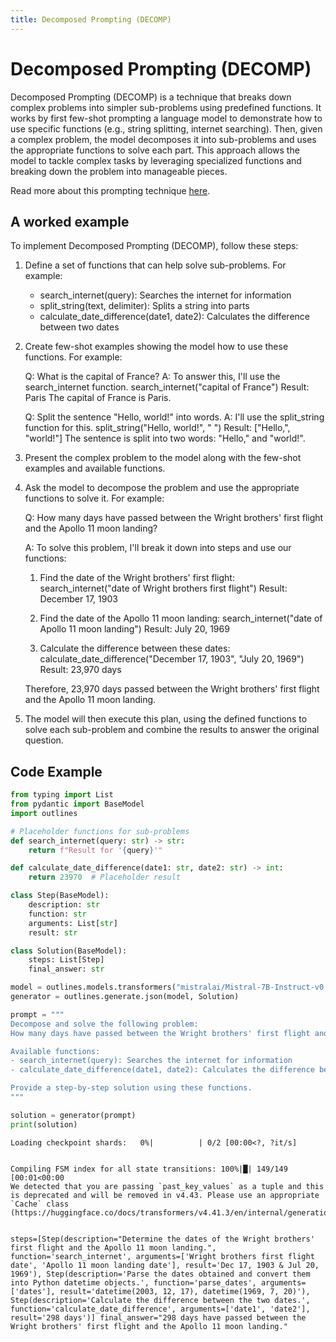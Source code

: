 ```yaml
---
title: Decomposed Prompting (DECOMP)
---
```


# Decomposed Prompting (DECOMP)


Decomposed Prompting (DECOMP) is a technique that breaks down complex problems into simpler sub-problems using predefined functions. It works by first few-shot prompting a language model to demonstrate how to use specific functions (e.g., string splitting, internet searching). Then, given a complex problem, the model decomposes it into sub-problems and uses the appropriate functions to solve each part. This approach allows the model to tackle complex tasks by leveraging specialized functions and breaking down the problem into manageable pieces.

Read more about this prompting technique [here](https://arxiv.org/abs/2406.06608). 

## A worked example


To implement Decomposed Prompting (DECOMP), follow these steps:

1. Define a set of functions that can help solve sub-problems. For example:
   - search_internet(query): Searches the internet for information
   - split_string(text, delimiter): Splits a string into parts
   - calculate_date_difference(date1, date2): Calculates the difference between two dates

2. Create few-shot examples showing the model how to use these functions. For example:

   Q: What is the capital of France?
   A: To answer this, I'll use the search_internet function.
   search_internet("capital of France")
   Result: Paris
   The capital of France is Paris.

   Q: Split the sentence "Hello, world!" into words.
   A: I'll use the split_string function for this.
   split_string("Hello, world!", " ")
   Result: ["Hello,", "world!"]
   The sentence is split into two words: "Hello," and "world!".

3. Present the complex problem to the model along with the few-shot examples and available functions.

4. Ask the model to decompose the problem and use the appropriate functions to solve it. For example:

   Q: How many days have passed between the Wright brothers' first flight and the Apollo 11 moon landing?

   A: To solve this problem, I'll break it down into steps and use our functions:

   1. Find the date of the Wright brothers' first flight:
      search_internet("date of Wright brothers first flight")
      Result: December 17, 1903

   2. Find the date of the Apollo 11 moon landing:
      search_internet("date of Apollo 11 moon landing")
      Result: July 20, 1969

   3. Calculate the difference between these dates:
      calculate_date_difference("December 17, 1903", "July 20, 1969")
      Result: 23,970 days

   Therefore, 23,970 days passed between the Wright brothers' first flight and the Apollo 11 moon landing.

5. The model will then execute this plan, using the defined functions to solve each sub-problem and combine the results to answer the original question.
    
## Code Example





```python
from typing import List
from pydantic import BaseModel
import outlines

# Placeholder functions for sub-problems
def search_internet(query: str) -> str:
    return f"Result for '{query}'"

def calculate_date_difference(date1: str, date2: str) -> int:
    return 23970  # Placeholder result

class Step(BaseModel):
    description: str
    function: str
    arguments: List[str]
    result: str

class Solution(BaseModel):
    steps: List[Step]
    final_answer: str

model = outlines.models.transformers("mistralai/Mistral-7B-Instruct-v0.1", device="cuda")
generator = outlines.generate.json(model, Solution)

prompt = """
Decompose and solve the following problem:
How many days have passed between the Wright brothers' first flight and the Apollo 11 moon landing?

Available functions:
- search_internet(query): Searches the internet for information
- calculate_date_difference(date1, date2): Calculates the difference between two dates

Provide a step-by-step solution using these functions.
"""

solution = generator(prompt)
print(solution)
```


    Loading checkpoint shards:   0%|          | 0/2 [00:00<?, ?it/s]


    Compiling FSM index for all state transitions: 100%|█| 149/149 [00:01<00:00
    We detected that you are passing `past_key_values` as a tuple and this is deprecated and will be removed in v4.43. Please use an appropriate `Cache` class (https://huggingface.co/docs/transformers/v4.41.3/en/internal/generation_utils#transformers.Cache)


    steps=[Step(description="Determine the dates of the Wright brothers' first flight and the Apollo 11 moon landing.", function='search_internet', arguments=['Wright brothers first flight date', 'Apollo 11 moon landing date'], result='Dec 17, 1903 & Jul 20, 1969'), Step(description='Parse the dates obtained and convert them into Python datetime objects.', function='parse_dates', arguments=['dates'], result='datetime(2003, 12, 17), datetime(1969, 7, 20)'), Step(description='Calculate the difference between the two dates.', function='calculate_date_difference', arguments=['date1', 'date2'], result='298 days')] final_answer="298 days have passed between the Wright brothers' first flight and the Apollo 11 moon landing."

